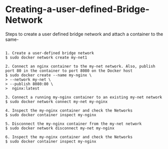 # Creating-a-user-defined-Bridge-Network

Steps to create a user defined bridge network and attach a container to the same-

```

1. Create a user-defined bridge network
$ sudo docker network create my-net1

2. Connect an nginx container to the my-net network. Also, publish port 80 in the container to port 8080 on the Docker host
$ sudo docker create --name my-nginx \
> --network my-net \
> --publish 8080:80 \
>  nginx:latest

3. Connect a running my-nginx container to an existing my-net network
$ sudo docker network connect my-net my-nginx

4. Inspect the my-nginx container and check the Networks
$ sudo docker container inspect my-nginx 

5. Disconnect the my-nginx container from the my-net network
$ sudo docker network disconnect my-net my-nginx

6. Inspect the my-nginx container and check the Networks
$ sudo docker container inspect my-nginx

```
